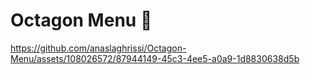 # Octagon Menu 🤩

https://github.com/anaslaghrissi/Octagon-Menu/assets/108026572/87944149-45c3-4ee5-a0a9-1d8830638d5b
